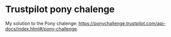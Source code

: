 # Trustpilot pony chalenge

My solution to the Pony chalenge: https://ponychallenge.trustpilot.com/api-docs/index.html#/pony-challenge.

